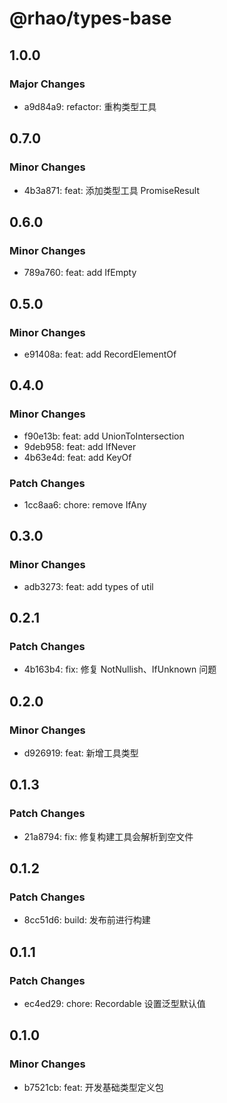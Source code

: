 # @rhao/types-base

## 1.0.0

### Major Changes

- a9d84a9: refactor: 重构类型工具

## 0.7.0

### Minor Changes

- 4b3a871: feat: 添加类型工具 PromiseResult

## 0.6.0

### Minor Changes

- 789a760: feat: add IfEmpty

## 0.5.0

### Minor Changes

- e91408a: feat: add RecordElementOf

## 0.4.0

### Minor Changes

- f90e13b: feat: add UnionToIntersection
- 9deb958: feat: add IfNever
- 4b63e4d: feat: add KeyOf

### Patch Changes

- 1cc8aa6: chore: remove IfAny

## 0.3.0

### Minor Changes

- adb3273: feat: add types of util

## 0.2.1

### Patch Changes

- 4b163b4: fix: 修复 NotNullish、IfUnknown 问题

## 0.2.0

### Minor Changes

- d926919: feat: 新增工具类型

## 0.1.3

### Patch Changes

- 21a8794: fix: 修复构建工具会解析到空文件

## 0.1.2

### Patch Changes

- 8cc51d6: build: 发布前进行构建

## 0.1.1

### Patch Changes

- ec4ed29: chore: Recordable 设置泛型默认值

## 0.1.0

### Minor Changes

- b7521cb: feat: 开发基础类型定义包

